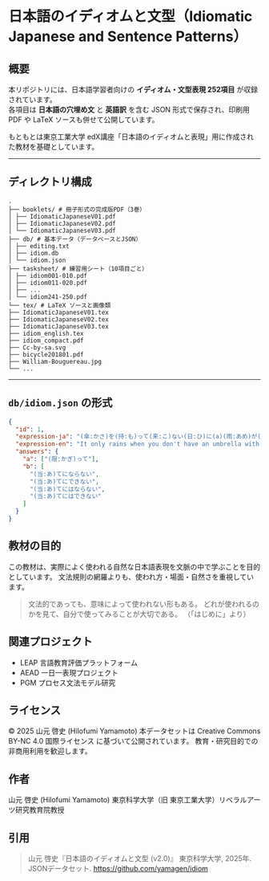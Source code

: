 # 日本語のイディオムと文型（Idiomatic Japanese and Sentence Patterns）

## 概要

本リポジトリには、日本語学習者向けの **イディオム・文型表現 252項目** が収録されています。  
各項目は **日本語の穴埋め文** と **英語訳** を含む JSON 形式で保存され、印刷用 PDF や LaTeX ソースも併せて公開しています。

もともとは東京工業大学 edX講座「日本語のイディオムと表現」用に作成された教材を基礎としています。

---

## ディレクトリ構成
```
.
├── booklets/ # 冊子形式の完成版PDF（3巻）
│ ├── IdiomaticJapaneseV01.pdf
│ ├── IdiomaticJapaneseV02.pdf
│ └── IdiomaticJapaneseV03.pdf
├── db/ # 基本データ（データベースとJSON）
│ ├── editing.txt
│ ├── idiom.db
│ └── idiom.json
├── tasksheet/ # 練習用シート（10項目ごと）
│ ├── idiom001-010.pdf
│ ├── idiom011-020.pdf
│ ├── ...
│ └── idiom241-250.pdf
└── tex/ # LaTeX ソースと画像類
├── IdiomaticJapaneseV01.tex
├── IdiomaticJapaneseV02.tex
├── IdiomaticJapaneseV03.tex
├── idiom_english.tex
├── idiom_compact.pdf
├── Cc-by-sa.svg
├── bicycle201801.pdf
├── William-Bouguereau.jpg
└── ...
```

---

## `db/idiom.json` の形式

```json
{
  "id": 1,
  "expression-ja": "(傘:かさ)を(持:も)って(来:こ)ない(日:ひ)に(a)(雨:あめ)が(降:ふ)るから、(天気予報:てんきよほう)はまるで(b)。",
  "expression-en": "It only rains when you don't have an umbrella with you, so you can never count on the weather forecast.",
  "answers": {
    "a": ["(限:かぎ)って"],
    "b": [
      "(当:あ)てにならない",
      "(当:あ)てにできない",
      "(当:あ)てにはならない",
      "(当:あ)てにはできない"
    ]
  }
}
```


## 教材の目的

この教材は、実際によく使われる自然な日本語表現を文脈の中で学ぶことを目的としています。
文法規則の網羅よりも、使われ方・場面・自然さを重視しています。

>   文法的であっても、意味によって使われない形もある。
>   どれが使われるのかを見て、自分で使ってみることが大切である。
> （「はじめに」より）

## 関連プロジェクト
- LEAP 言語教育評価プラットフォーム
- AEAD 一日一表現プロジェクト
- PGM プロセス文法モデル研究

## ライセンス

© 2025 山元 啓史 (Hilofumi Yamamoto)
本データセットは Creative Commons BY-NC 4.0 国際ライセンス に基づいて公開されています。
教育・研究目的での非商用利用を歓迎します。

## 作者

山元 啓史 (Hilofumi Yamamoto)
東京科学大学（旧 東京工業大学）リベラルアーツ研究教育院教授

## 引用

>    山元 啓史『日本語のイディオムと文型 (v2.0)』
>    東京科学大学, 2025年. JSONデータセット.
>    https://github.com/yamagen/idiom


